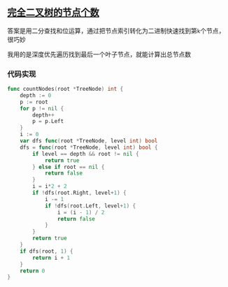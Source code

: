 ## [完全二叉树的节点个数](https://leetcode-cn.com/problems/count-complete-tree-nodes/)

答案是用二分查找和位运算，通过把节点索引转化为二进制快速找到第`k`个节点，很巧妙

我用的是深度优先遍历找到最后一个叶子节点，就能计算出总节点数

### 代码实现

```go
func countNodes(root *TreeNode) int {
	depth := 0
	p := root
	for p != nil {
		depth++
		p = p.Left
	}
	i := 0
	var dfs func(root *TreeNode, level int) bool
	dfs = func(root *TreeNode, level int) bool {
		if level == depth && root != nil {
			return true
		} else if root == nil {
			return false
		}
		i = i*2 + 2
		if !dfs(root.Right, level+1) {
			i -= 1
			if !dfs(root.Left, level+1) {
				i = (i - 1) / 2
				return false
			}
		}
		return true
	}
	if dfs(root, 1) {
		return i + 1
	}
	return 0
}
```

